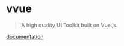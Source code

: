 # vvue

> A high quality UI Toolkit built on Vue.js.

[documentation](https://lisiurday.gitbooks.io/vvue/content/)

